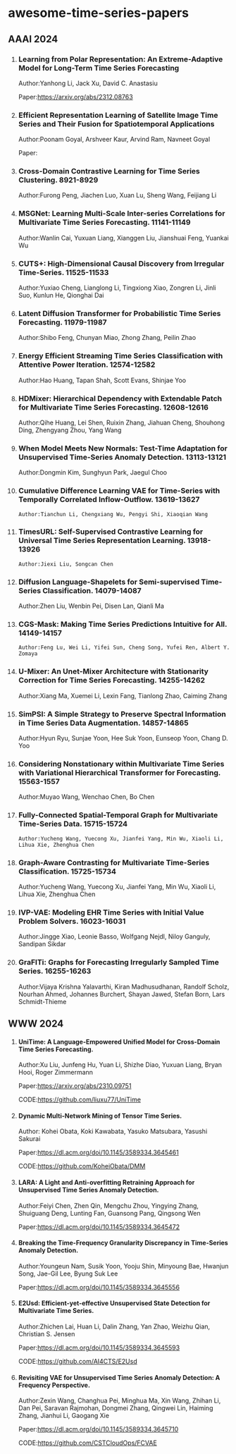 # awesome-time-series-papers
## AAAI 2024
1. ### 	Learning from Polar Representation: An Extreme-Adaptive Model for Long-Term Time Series Forecasting
   
	Author:Yanhong Li, Jack Xu, David C. Anastasiu

	Paper:https://arxiv.org/abs/2312.08763

3. ### Efficient Representation Learning of Satellite Image Time Series and Their Fusion for Spatiotemporal Applications
	
 	Author:Poonam Goyal, Arshveer Kaur, Arvind Ram, Navneet Goyal
	
 	Paper:

5. ### Cross-Domain Contrastive Learning for Time Series Clustering. 8921-8929
   
   	Author:Furong Peng, Jiachen Luo, Xuan Lu, Sheng Wang, Feijiang Li

7. ### MSGNet: Learning Multi-Scale Inter-series Correlations for Multivariate Time Series Forecasting. 11141-11149

	Author:Wanlin Cai, Yuxuan Liang, Xianggen Liu, Jianshuai Feng, Yuankai Wu

9. ### CUTS+: High-Dimensional Causal Discovery from Irregular Time-Series. 11525-11533

	Author:Yuxiao Cheng, Lianglong Li, Tingxiong Xiao, Zongren Li, Jinli Suo, Kunlun He, Qionghai Dai

10. ### Latent Diffusion Transformer for Probabilistic Time Series Forecasting. 11979-11987
    
	Author:Shibo Feng, Chunyan Miao, Zhong Zhang, Peilin Zhao

12. ### Energy Efficient Streaming Time Series Classification with Attentive Power Iteration. 12574-12582
    
	Author:Hao Huang, Tapan Shah, Scott Evans, Shinjae Yoo

14. ### HDMixer: Hierarchical Dependency with Extendable Patch for Multivariate Time Series Forecasting. 12608-12616
    
	Author:Qihe Huang, Lei Shen, Ruixin Zhang, Jiahuan Cheng, Shouhong Ding, Zhengyang Zhou, Yang Wang

16. ### When Model Meets New Normals: Test-Time Adaptation for Unsupervised Time-Series Anomaly Detection. 13113-13121
    
	Author:Dongmin Kim, Sunghyun Park, Jaegul Choo

18. ### Cumulative Difference Learning VAE for Time-Series with Temporally Correlated Inflow-Outflow. 13619-13627
    
    	Author:Tianchun Li, Chengxiang Wu, Pengyi Shi, Xiaoqian Wang

20. ### TimesURL: Self-Supervised Contrastive Learning for Universal Time Series Representation Learning. 13918-13926
    
    	Author:Jiexi Liu, Songcan Chen
    
22. ### Diffusion Language-Shapelets for Semi-supervised Time-Series Classification. 14079-14087
    
	Author:Zhen Liu, Wenbin Pei, Disen Lan, Qianli Ma

24. ### CGS-Mask: Making Time Series Predictions Intuitive for All. 14149-14157
    
    	Author:Feng Lu, Wei Li, Yifei Sun, Cheng Song, Yufei Ren, Albert Y. Zomaya
    
26. ### U-Mixer: An Unet-Mixer Architecture with Stationarity Correction for Time Series Forecasting. 14255-14262
    
	Author:Xiang Ma, Xuemei Li, Lexin Fang, Tianlong Zhao, Caiming Zhang

28. ### SimPSI: A Simple Strategy to Preserve Spectral Information in Time Series Data Augmentation. 14857-14865
    
	Author:Hyun Ryu, Sunjae Yoon, Hee Suk Yoon, Eunseop Yoon, Chang D. Yoo

30. ### Considering Nonstationary within Multivariate Time Series with Variational Hierarchical Transformer for Forecasting. 15563-1557
    
	Author:Muyao Wang, Wenchao Chen, Bo Chen

32. ### Fully-Connected Spatial-Temporal Graph for Multivariate Time-Series Data. 15715-15724
    
    	Author:Yucheng Wang, Yuecong Xu, Jianfei Yang, Min Wu, Xiaoli Li, Lihua Xie, Zhenghua Chen
    
34. ### Graph-Aware Contrasting for Multivariate Time-Series Classification. 15725-15734
    
	Author:Yucheng Wang, Yuecong Xu, Jianfei Yang, Min Wu, Xiaoli Li, Lihua Xie, Zhenghua Chen

36. ### IVP-VAE: Modeling EHR Time Series with Initial Value Problem Solvers. 16023-16031
    
	Author:Jingge Xiao, Leonie Basso, Wolfgang Nejdl, Niloy Ganguly, Sandipan Sikdar

38. ### GraFITi: Graphs for Forecasting Irregularly Sampled Time Series. 16255-16263
    
	Author:Vijaya Krishna Yalavarthi, Kiran Madhusudhanan, Randolf Scholz, Nourhan Ahmed, Johannes Burchert, Shayan Jawed, Stefan Born, Lars Schmidt-Thieme

## WWW 2024
1. #### UniTime: A Language-Empowered Unified Model for Cross-Domain Time Series Forecasting.
	
	Author:Xu Liu, Junfeng Hu, Yuan Li, Shizhe Diao, Yuxuan Liang, Bryan Hooi, Roger Zimmermann
	
 	Paper:https://arxiv.org/abs/2310.09751
	
	CODE:https://github.com/liuxu77/UniTime

3. #### Dynamic Multi-Network Mining of Tensor Time Series.

   Author: Kohei Obata, Koki Kawabata, Yasuko Matsubara, Yasushi Sakurai

	 Paper:https://dl.acm.org/doi/10.1145/3589334.3645461

	 CODE:https://github.com/KoheiObata/DMM

5. #### LARA: A Light and Anti-overfitting Retraining Approach for Unsupervised Time Series Anomaly Detection.

   Author:Feiyi Chen, Zhen Qin, Mengchu Zhou, Yingying Zhang, Shuiguang Deng, Lunting Fan, Guansong Pang, Qingsong Wen

	 Paper:https://dl.acm.org/doi/10.1145/3589334.3645472

7. #### Breaking the Time-Frequency Granularity Discrepancy in Time-Series Anomaly Detection.

   Author:Youngeun Nam, Susik Yoon, Yooju Shin, Minyoung Bae, Hwanjun Song, Jae-Gil Lee, Byung Suk Lee

	 Paper:https://dl.acm.org/doi/10.1145/3589334.3645556

9. #### E2Usd: Efficient-yet-effective Unsupervised State Detection for Multivariate Time Series.

   Author:Zhichen Lai, Huan Li, Dalin Zhang, Yan Zhao, Weizhu Qian, Christian S. Jensen

	 Paper:https://dl.acm.org/doi/10.1145/3589334.3645593

   CODE:https://github.com/AI4CTS/E2Usd
10. #### Revisiting VAE for Unsupervised Time Series Anomaly Detection: A Frequency Perspective.

	Author:Zexin Wang, Changhua Pei, Minghua Ma, Xin Wang, Zhihan Li, Dan Pei, Saravan Rajmohan, Dongmei Zhang, Qingwei Lin, Haiming Zhang, Jianhui Li, Gaogang Xie

	Paper:https://dl.acm.org/doi/10.1145/3589334.3645710

	CODE:https://github.com/CSTCloudOps/FCVAE
